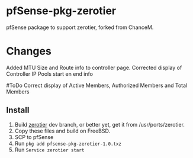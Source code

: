 # pfSense-pkg-zerotier
pfSense package to support zerotier, forked from ChanceM. 

# Changes
Added MTU Size and Route info to controller page.
Corrected display of Controller IP Pools start en end info

#ToDo
Correct display of Active Members, Authorized Members and Total Members

## Install
1. Build [zerotier](https://github.com/zerotier/ZeroTierOne) dev branch, or better yet, get it from /usr/ports/zerotier.
2. Copy these files and build on FreeBSD.
3. SCP to pfSense
4. Run `pkg add pfsense-pkg-zerotier-1.0.txz`
5. Run `Service zerotier start`
